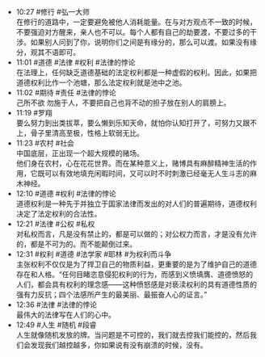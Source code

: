 
- 10:27 #修行 #弘一大师<br>在修行的道路中，一定要避免被他人消耗能量。在与对方观点不一致的时候，不要强迫对方醒来，亲人也不可以。每个人都有自己的劫要渡，不要过多的干涉。如果别人问到了你，说明你们之间是有缘分的，那么可以渡。如果没有缘分，观其不语即可。
- 11:01 #道德 #法律 #权利 #法律的悖论 <br>在法理上，任何缺乏道德基础的法定权利都是一种虚假的权利。因此，如果把道德权利比作一个池塘，那么法定权利就是池中之池。
- 11:02 #期待 #责任 #法律的悖论 <br>己所不欲 勿施于人，不要把自己也背不动的担子放在别人的肩膀上。   
- 11:19 #罗翔 <br>要么努力到出类拔萃，要么懒到乐知天命，就怕你认知打开了，可努力又跟不上，骨子里清高至极，性格上软弱无比。
- 11:23 #农村 #社会 <br>中国底层，正出现一个超大规模的赌场。<br>他们身在农村，心在花花世界。而在某种意义上，赌博具有麻醉精神生活的作用，它既可以有效地填充闲暇时间，又可以时不时刺激已经毫无人生斗志的麻木神经。
- 12:10 #道德 #权利 #法律的悖论 <br>道德权利是一种先于并独立于国家法律而发出的对人们的普遍期待，道德权利决定了法定权利的合法性。
- 12:21 #法律 #公权 #私权<br>对私权而言，凡是没有禁止的，都是可以做的；对公权力而言，才是没有允许的，都是不可为的。而不能颠倒过来。  
- 12:31 #权利 #道德 #法学家 #耶林 #为权利而斗争<br>主张权利不仅仅是为了捍卫自己的物质利益，更重要的是为了维护自己的道德存在和人格。“任何目睹恣意侵犯权利的行为，而感到义愤填膺、道德愤怒的人们，都会具有权利的理念感——这种愤怒感是对亵渎权利的具有道德性质的强有力反抗；四个法感所产生的最美丽、最振奋人心的证言。”
- 12:36 #法律 #法律的悖论 <br>最伟大的法律写在人们的心中。
- 12:49 #人生 #随机 #段睿 <br>人生就像随机发放的牌。当问题是不可控的，我们就去控我们能控的，然后我们会发现我们越控越多，你如果说有没有崩溃的时候，没有。